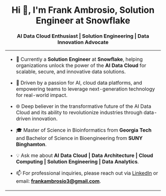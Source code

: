 

<h1 align="center">Hi 👋, I'm Frank Ambrosio, Solution Engineer at Snowflake</h1>
<h3 align="center">AI Data Cloud Enthusiast | Solution Engineering | Data Innovation Advocate</h3>

<table align="center">
<tr border="none">
<td width="50%" align="left">

- 🚀 Currently a **Solution Engineer** at **Snowflake**, helping organizations unlock the power of the **AI Data Cloud** for scalable, secure, and innovative data solutions.

- 🤖 Driven by a passion for AI, cloud data platforms, and empowering teams to leverage next-generation technology for real-world impact.

- 🌐 Deep believer in the transformative future of the AI Data Cloud and its ability to revolutionize industries through data-driven innovation.

- 🎓 Master of Science in Bioinformatics from **Georgia Tech** and Bachelor of Science in Bioengineering from **SUNY Binghamton**.

- 💡 Ask me about **AI Data Cloud | Data Architecture | Cloud Computing | Solution Engineering | Data Analytics**.

- 📫 For professional inquiries, please reach out via [LinkedIn](https://www.linkedin.com/in/frank-ambrosio) or email: **frankambrosio3@gmail.com**.

</td>
</tr>
</table>
